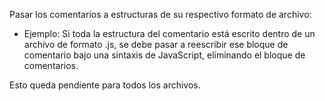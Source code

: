 Pasar los comentarios a estructuras de su respectivo formato de archivo:
- Ejemplo:
    Si toda la estructura del comentario está escrito dentro de un archivo de formato .js, se debe pasar a reescribir ese bloque de comentario bajo una sintaxis de JavaScript, eliminando el bloque de comentarios.

Esto queda pendiente para todos los archivos.